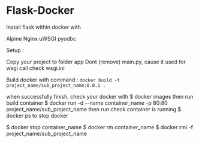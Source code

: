 # Flask-Docker

Install flask within docker with

Alpine
Nginx
uWSGI
pyodbc

Setup :

Copy your project to folder app
Dont (remove) main.py, cause it used for wsgi call check wsgi.ini

Build docker with command :
<code>docker build -t project_name/sub_project_name:0.0.1 . </code>


when successfully finish, check your docker with
$ docker images
then run build container
$ docker run -d --name container_name -p 80:80 project_name/sub_project_name
then run check container is running
$ docker ps
to stop docker

$ docker stop container_name
$ docker rm container_name
$ docker rmi -f project_name/sub_project_name
